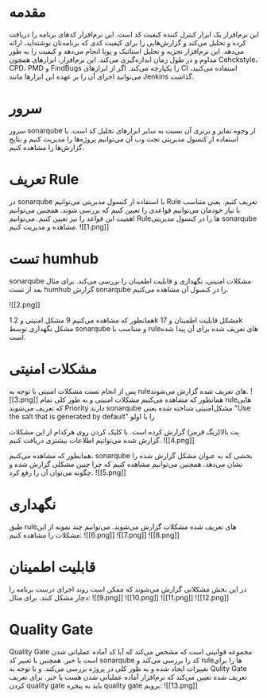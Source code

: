 # مقدمه
این نرم‌افزار یک ایزار کنترل کننده کیفیت کد است. این نرم‌افزار کد‌های برنامه را دریافت کرده و تحلیل می‌کند و گزارش‌هایی را برای کیفیت کدی که برنامه‌تان نوشته‌اید، ارائه می‌دهد.
این نرم‌افزار تجزیه‌ و تحلیل استاتیک و پویا انجام می‌دهد و کیفیت را به طور مداوم و در طول زمان اندازه‌گیری می‌کند.
این نرم‌افزار، ابزار‌های همچون Cehckstyle، CPD، PMD و FindBugs را یکپارچه می‌کند.
اگر از ابزار‌های CI استفاده می‌کنید، می‌توانید اجرای آن را بر عهده این ابزار‌ها مانند Jenkins گذاشت.

# سرور
سرور sonarqube از وجوه تمایز و برتری آن نسبت به سایر ابزار‌های تحلیل کد است. با استفاده از کنسول مدیریتی تحت وب آن می‌توانیم پروژه‌ها را مدیریت کنیم و نتایج گزارش‌ها را مشاهده کنیم.

# تعریف Rule
در sonarqube با استفاده از کنسول مدیریتی می‌توانیم Rule تعریف کنیم. یعنی متناسب با نیاز خودمان می‌توانیم قواعدی را تعیین کنیم که بررسی شوند. همچنین می‌توانیم اهمیت این قواعد را نیز تعیین کنیم.
می‌توانیم Ruleها را در کنسول مدیریتی sonarqube مشاهده و مدیریت کنیم.
![[1.png]]

# تست humhub
sonarqube مشکلات امنیتی، نگهداری و قابلیت اطمینان را بررسی می‌کند. برای مثال بعد از تست humhub گزارش sonarqube را در کنسول آن مشاهده می‌کنیم.

![[2.png]]

همانطور که مشاهده می‌کنیم 9 مشکل امنیتی و 1.2k مشکل قابلیت اطمینان و 17k مشکل نگهداری توسط sonarqube و متناسب با ruleهای تعریف شده برای آن پیدا شده است.

# مشکلات امنیتی
پس از انجام تست مشکلات امنیتی با توجه به ruleهای تعریف شده گزارش می‌شوند.
![[3.png]]
همانطور که مشاهده می‌کنیم مشکلات امنیتی و به طور کلی تمام ruleهایی که تعریف می‌شوند Priority دارند sonarqube مشکل‌امنیتی شناخته شده یعنی "Use the salt that is generated by default" را با اولو







یت بالا(رنگ قرمز) گزارش کرده است.
با کلیک کردن روی هرکدام از این مشکلات گزارش شده می‌توانیم اطلاعات بیشتری دریافت کنیم.
![[4.png]]

همانطور که مشاهده می‌کنیم، sonarqube بخشی که به عنوان مشکل گزارش شده را نشان می‌دهد. همچنین می‌توانیم مشاهده کنیم که چرا چنین‌ مشکلی گزارش شده و چگونه می‌توان آن را رفع کرد.
![[5.png]]


# نگهداری
طبق ruleهای تعریف شده مشکلات گزارش می‌شوند. می‌توانیم چند نمونه از این مشکلات را مشاهده کنیم:
![[6.png]]
![[7.png]]
![[8.png]]


# قابلیت اطمینان
در این بخش مشکلاتی گزارش می‌شوند که ممکن است روند اجرای درست برنامه را دچار مشکل کنند.
برای مثال:
![[9.png]]
![[10.png]]
![[11.png]]
![[12.png]]



# Quality Gate
Quality Gate مجموعه قوانینی است که مشخص می‌کند که آیا کد آماده عملیاتی شدن است یا خیر.
همچنین با تغییر کد sonarqube کد را بررسی می‌کند و ruleها را برای تغییرات ایجاد شده و به طور کلی در پروژه بررسی می‌کند. و با توجه به Qulity Gate تعریف شده تعیین می‌کند که نرم‌افزار آماده عملیاتی شدن هست یا خیر.
برای تعریف کردن quality gate باید به پنجره quality gate برویم:
![[13.png]]
